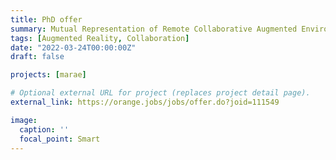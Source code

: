 ```yaml
---
title: PhD offer
summary: Mutual Representation of Remote Collaborative Augmented Environments
tags: [Augmented Reality, Collaboration]
date: "2022-03-24T00:00:00Z"
draft: false

projects: [marae]

# Optional external URL for project (replaces project detail page).
external_link: https://orange.jobs/jobs/offer.do?joid=111549

image:
  caption: ''
  focal_point: Smart
---
```

